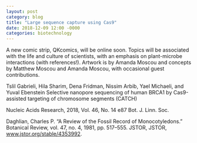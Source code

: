 ```yaml
---
layout: post
category: blog
title: "Large sequence capture using Cas9"
date: 2018-12-09 12:00 -0000
categories: biotechnology
---
```


A new comic strip, QKcomics, will be online soon. Topics will be associated with the life and culture of scientists, with an emphasis on plant-microbe interactions (with references!). Artwork is by Amanda Moscou and concepts by Matthew Moscou and Amanda Moscou, with occasional guest contributions.


Tslil Gabrieli, Hila Sharim, Dena Fridman, Nissim Arbib, Yael Michaeli, and Yuval Ebenstein
Selective nanopore sequencing of human BRCA1 by Cas9-assisted targeting of chromosome segments (CATCH)

Nucleic Acids Research, 2018, Vol. 46, No. 14 e87
Bot. J. Linn. Soc.


Daghlian, Charles P. “A Review of the Fossil Record of Monocotyledons.” Botanical Review, vol. 47, no. 4, 1981, pp. 517–555. JSTOR, JSTOR, www.jstor.org/stable/4353992.
